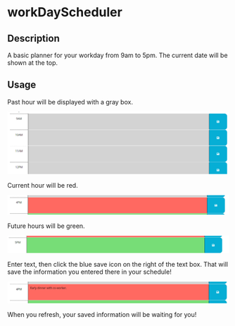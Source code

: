 # workDayScheduler

## Description

A basic planner for your workday from 9am to 5pm. The current date will be shown at the top.

## Usage

Past hour will be displayed with a gray box.

![Image of previous hours.](./images/Screenshot%202023-09-30%20163033.png)

Current hour will be red.

![Image of Current hour.](./images/past.png)

Future hours will be green.

![Image of future hours.](./images/future.png)

Enter text, then click the blue save icon on the right of the text box. That will save the information you entered there in your schedule!

![Image of text and save button.](./images/text.png)

When you refresh, your saved information will be waiting for you!